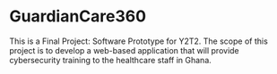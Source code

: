 # GuardianCare360
This is a Final Project: Software Prototype for Y2T2.  The scope of this project is to develop a web-based application that will provide cybersecurity training to the healthcare staff in Ghana.

